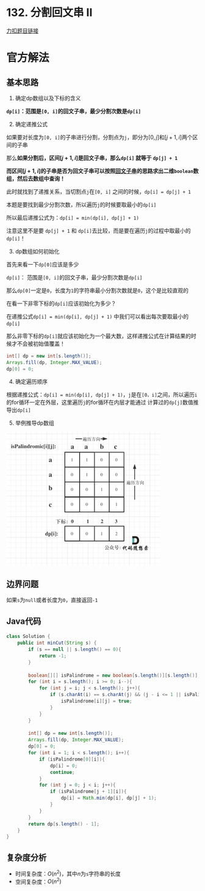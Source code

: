# 132. 分割回文串 II

[力扣题目链接](https://leetcode-cn.com/problems/palindrome-partitioning-ii/)

# 官方解法

## 基本思路

1. 确定dp数组以及下标的含义

<strong>`dp[i]`：范围是`[0, i]`的回文子串，最少分割次数是`dp[i]`</strong>

2. 确定递推公式

如果要对长度为`[0, i]`的子串进行分割，分割点为`j`，即分为$[0, j]$和$[j + 1, i]$两个区间的子串

那么<strong>如果分割后，区间$[j + 1, i]$是回文子串，那么`dp[i]` 就等于 `dp[j] + 1`</strong>

<strong>而区间$[j + 1, i]$的子串是否为回文子串可以按照<a href="./0647. 回文子串.md">回文子串</a>的思路求出二维`boolean`数组，然后去数组中查询！</strong>

此时就找到了递推关系，当切割点`j`在`[0, i]` 之间的时候，`dp[i] = dp[j] + 1`

本题是要找到最少分割次数，所以遍历`j`的时候要取最小的`dp[i]`

所以最后递推公式为：`dp[i] = min(dp[i], dp[j] + 1)`

注意这里不是要 `dp[j] + 1` 和 `dp[i]`去比较，而是要在遍历`j`的过程中取最小的`dp[i]`！

3. dp数组如何初始化

首先来看一下`dp[0]`应该是多少

`dp[i]`： 范围是`[0, i]`的回文子串，最少分割次数是`dp[i]`

那么`dp[0]`一定是`0`，长度为`1`的字符串最小分割次数就是`0`，这个是比较直观的

在看一下非零下标的`dp[i]`应该初始化为多少？

在递推公式`dp[i] = min(dp[i], dp[j] + 1)` 中我们可以看出每次要取最小的`dp[i]`

那么非零下标的`dp[i]`就应该初始化为一个最大数，这样递推公式在计算结果的时候才不会被初始值覆盖！

```java
int[] dp = new int[s.length()];
Arrays.fill(dp, Integer.MAX_VALUE);
dp[0] = 0;
```

4. 确定遍历顺序

根据递推公式：`dp[i] = min(dp[i], dp[j] + 1)`，`j`是在`[0，i]`之间，所以遍历`i`的for循环一定在外层，这里遍历`j`的for循环在内层才能通过 计算过的`dp[j]`数值推导出`dp[i]`

5. 举例推导dp数组

<img src="../Pictures/132. 分割回文串 II.png" width="80%"/>

## 边界问题

如果`s`为`null`或者长度为`0`，直接返回`-1`

## Java代码
```java
class Solution {
    public int minCut(String s) {
        if (s == null || s.length() == 0){
            return -1;
        }

        boolean[][] isPalindrome = new boolean[s.length()][s.length()];
        for (int i = s.length(); i >= 0; i--){
            for (int j = i; j < s.length(); j++){
                if (s.charAt(i) == s.charAt(j) && (j - i <= 1 || isPalindrome[i + 1][j - 1])){
                    isPalindrome[i][j] = true;
                }
            }
        }

        int[] dp = new int[s.length()];
        Arrays.fill(dp, Integer.MAX_VALUE);
        dp[0] = 0;
        for (int i = 1; i < s.length(); i++){
            if (isPalindrome[0][i]){
                dp[i] = 0;
                continue;
            }
            for (int j = 0; j < i; j++){
                if (isPalindrome[j + 1][i]){
                    dp[i] = Math.min(dp[i], dp[j] + 1);
                }
            }
        }
        return dp[s.length() - 1];
    }
}
```

## 复杂度分析
- 时间复杂度：$O(n^{2})$，其中$n$为`s`字符串的长度
- 空间复杂度：$O(n^{2})$